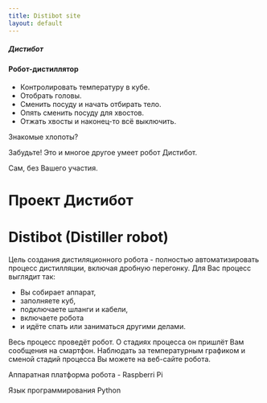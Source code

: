 ```yaml
---
title: Distibot site
layout: default
---
```

<h5>Дистибот</h5>
<h4>Робот-дистиллятор</h4>
<ul>
<li>Контролировать температуру в кубе.</li>
<li>Отобрать головы.</li>
<li>Сменить посуду и начать отбирать тело.</li>
<li>Опять сменить посуду для хвостов.</li>
<li>Отжать хвосты и наконец-то всё выключить.</li>
</ul>
<p>Знакомые хлопоты?</p>
<p>Забудьте! Это и многое другое умеет робот Дистибот.</p>
<p>Сам, без Вашего участия.</p>
<h1>Проект Дистибот</h1>
<h1>Distibot (<strong>Disti</strong>ller ro<strong>bot</strong>)</h1>
<p>Цель создания дистиляционного робота - полностью автоматизировать процесс дистилляции, включая дробную перегонку. Для Вас процесс выглядит так:</p>
<ul>
<li>Вы собирает аппарат,</li>
<li>заполняете куб,</li>
<li>подключаете шланги и кабели,</li>
<li>включаете робота</li>
<li>и идёте спать или заниматься другими делами.</li>
</ul>
<p>Весь процесс проведёт робот. О стадиях процесса он пришлёт Вам сообщения на смартфон. Наблюдать за температурным графиком и сменой стадий процесса Вы можете на веб-сайте робота.</p>
<p>Аппаратная платформа робота - Raspberri Pi</p>
<p>Язык программирования Python</p>
